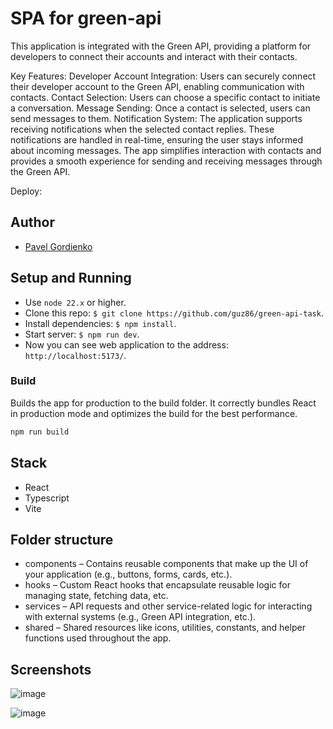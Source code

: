 # SPA for green-api

This application is integrated with the Green API, providing a platform for developers to connect their accounts and interact with their contacts.

Key Features:
Developer Account Integration: Users can securely connect their developer account to the Green API, enabling communication with contacts.
Contact Selection: Users can choose a specific contact to initiate a conversation.
Message Sending: Once a contact is selected, users can send messages to them.
Notification System: The application supports receiving notifications when the selected contact replies. These notifications are handled in real-time, ensuring the user stays informed about incoming messages.
The app simplifies interaction with contacts and provides a smooth experience for sending and receiving messages through the Green API.

Deploy: 

## Author

- [Pavel Gordienko](https://github.com/guz86)

## Setup and Running

- Use `node 22.x` or higher.
- Clone this repo: `$ git clone https://github.com/guz86/green-api-task`. 
- Install dependencies: `$ npm install`.
- Start server: `$ npm run dev`.
- Now you can see web application to the address: `http://localhost:5173/`.

### Build

Builds the app for production to the build folder. It correctly bundles React in production mode and optimizes the build for the best performance.

```bash
npm run build
```

## Stack

- React
- Typescript
- Vite
 

## Folder structure

- components – Contains reusable components that make up the UI of your application (e.g., buttons, forms, cards, etc.).
- hooks – Custom React hooks that encapsulate reusable logic for managing state, fetching data, etc.
- services – API requests and other service-related logic for interacting with external systems (e.g., Green API integration, etc.).
- shared – Shared resources like icons, utilities, constants, and helper functions used throughout the app.

## Screenshots
![image](https://github.com/user-attachments/assets/e74cdb7c-0841-4f72-abf6-bf03445f0fda)





![image](https://github.com/user-attachments/assets/25322bf4-5ce1-4114-8d5f-1e8a21510d85)





